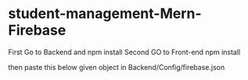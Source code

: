 # student-management-Mern-Firebase

First Go to Backend and npm install
Second GO to Front-end npm install

then paste this below given object in Backend/Config/firebase.json
